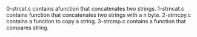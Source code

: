 0-strcat.c contains afunction that concatenates two strings.
1-strncat.c contains function that concatenates two strings with a n byte.
2-strncpy.c contains a function to copy a string.
3-strcmp.c contains a function that compares string.


